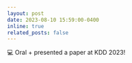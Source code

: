 ```yaml
---
layout: post
date: 2023-08-10 15:59:00-0400
inline: true
related_posts: false
---
```


💻 Oral + presented a paper at KDD 2023!
